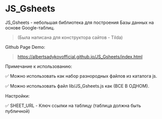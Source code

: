 # JS_Gsheets

JS_Gsheets - небольшая библиотека для построения Базы данных на основе Google-таблиц.

> (Была написана для конструктора сайтов - Tilda)

Github Page Demo:

> https://albertsadykovofficial.github.io/JS_Gsheets/index.html

Примечание к использованию:
  
:white_check_mark: Можно использовать как набор разнородных файлов из каталога js.

:white_check_mark: Можно использовать файл lib/JS_Gsheets.js как (ВСЕ В ОДНОМ).

Настройки:
    
:white_check_mark: SHEET_URL - Ключ ссылки на таблицу (таблица должна быть публичной)